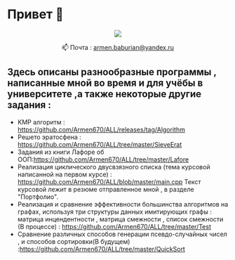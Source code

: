 # Привет 👋
<p align='center'>
   
   <a href="https://t.me/Armen670">
       <img src="https://img.shields.io/badge/Telegram-2CA5E0?style=for-the-badge&logo=telegram&logoColor=white"/>
   </a>
<p align='center'>
   📫 Почта : <a href='armen.baburian@yandex.ru'>armen.baburian@yandex.ru</a>
</p>

## Здесь описаны разнообразные программы , написанные мной во время и для учёбы в университете ,а также некоторые другие задания :
* KMP алгоритм : https://github.com/Armen670/ALL/releases/tag/Algorithm
* Решето эратосфена : https://github.com/Armen670/ALL/tree/master/SieveErat
* Задания из книги Лафоре об ООП:https://github.com/Armen670/ALL/tree/master/Lafore
* Реализация циклического двусвзязного списка (тема курсовой написанной на первом курсе) : https://github.com/Armen670/ALL/blob/master/main.cpp
  Текст курсовой лежит в резюме отправленное мной , в разделе "Портфолио".
* Реализация и сравнение эффективности большинства алгоритмов на графах, используя три структуры данных имитирующих графы : 
  матрица инцендентности , матрица смежности , список смежности (В процессе) : https://github.com/Armen670/ALL/tree/master/Test 
* Сравнение различных способов генерации псевдо-случайных чисел , и способов сортировки(В будущем) :https://github.com/Armen670/ALL/tree/master/QuickSort
